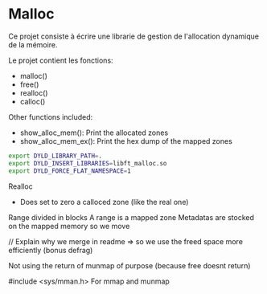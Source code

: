 # Malloc
Ce projet consiste à écrire une librarie de gestion de l'allocation dynamique de la mémoire.

Le projet contient les fonctions:
- malloc()
- free()
- realloc()
- calloc()

Other functions included:
- show_alloc_mem(): Print the allocated zones
- show_alloc_mem_ex(): Print the hex dump of the mapped zones

``` bash
export DYLD_LIBRARY_PATH=.
export DYLD_INSERT_LIBRARIES=libft_malloc.so
export DYLD_FORCE_FLAT_NAMESPACE=1
```


Realloc
- Does set to zero a calloced zone (like the real one)

Range divided in blocks
A range is a mapped zone
Metadatas are stocked on the mapped memory so we move



// Explain why we merge in readme => so we use the freed space more efficiently (bonus defrag)

Not using the return of munmap of purpose (because free doesnt return)


#include <sys/mman.h>
For mmap and munmap
